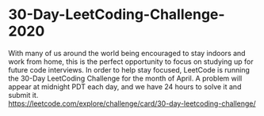 # 30-Day-LeetCoding-Challenge-2020
With many of us around the world being encouraged to stay indoors and work from home, this is the perfect opportunity to focus on studying up for future code interviews. In order to help stay focused, LeetCode is running the 30-Day LeetCoding Challenge for the month of April. A problem will appear at midnight PDT each day, and we have 24 hours to solve it and submit it.<br>
https://leetcode.com/explore/challenge/card/30-day-leetcoding-challenge/
